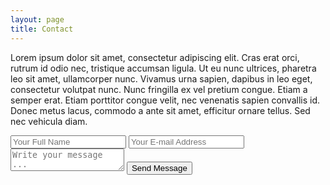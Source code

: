 ```yaml
---
layout: page
title: Contact
---
```


Lorem ipsum dolor sit amet, consectetur adipiscing elit. Cras erat orci, rutrum id odio nec, tristique accumsan ligula. Ut eu nunc ultrices, pharetra leo sit amet, ullamcorper nunc. Vivamus urna sapien, dapibus in leo eget, consectetur volutpat nunc. Nunc fringilla ex vel pretium congue. Etiam a semper erat. Etiam porttitor congue velit, nec venenatis sapien convallis id. Donec metus lacus, commodo a ante sit amet, efficitur ornare tellus. Sed nec vehicula diam.

<form action="https://getsimpleform.com/messages?form_api_token=bada2276d501228bbe19f1e09e13110d" method="post">
  <!-- the redirect_to is optional, the form will redirect to the referrer on submission -->
  <input type='hidden' name='redirect_to' value='http://ambercaldwell.net/thank-you'/>
  <!-- all your input fields here.... -->
  <input type='text' name='name' placeholder='Your Full Name' />
  <input type='email' name='email' placeholder='Your E-mail Address' />
  <textarea name='message' placeholder='Write your message ...'></textarea>
  <input type='submit' value='Send Message' />
</form>
